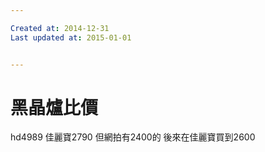 ```yaml
---

Created at: 2014-12-31
Last updated at: 2015-01-01


---
```


# 黑晶爐比價


hd4989 佳麗寶2790 但網拍有2400的
後來在佳麗寶買到2600

